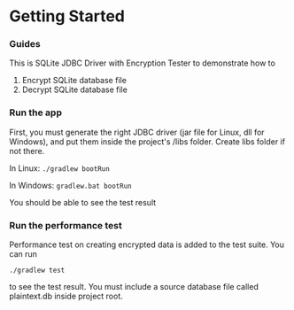 # Getting Started

### Guides

This is SQLite JDBC Driver with Encryption Tester to demonstrate how to 

1. Encrypt SQLite database file
2. Decrypt SQLite database file

### Run the app

First, you must generate the right JDBC driver (jar file for Linux, dll for Windows),
and put them inside the project's /libs folder.  Create libs folder if not there.

In Linux:
```./gradlew bootRun```

In Windows:
```gradlew.bat bootRun```

You should be able to see the test result

### Run the performance test

Performance test on creating encrypted data is added to the test suite.  You can run

```./gradlew test```

to see the test result.  You must include a source database file called plaintext.db inside project root.